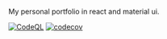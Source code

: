 My personal portfolio in react and material ui.


[![CodeQL](https://github.com/arshad-shah/portfolio-v2.0/actions/workflows/codeql-analysis.yml/badge.svg)](https://github.com/arshad-shah/portfolio-v2.0/actions/workflows/codeql-analysis.yml)
[![codecov](https://codecov.io/gh/arshad-shah/arshad-shah.github.io/branch/master/graph/badge.svg?token=2NFSXMDHZQ)](https://codecov.io/gh/arshad-shah/arshad-shah.github.io)
